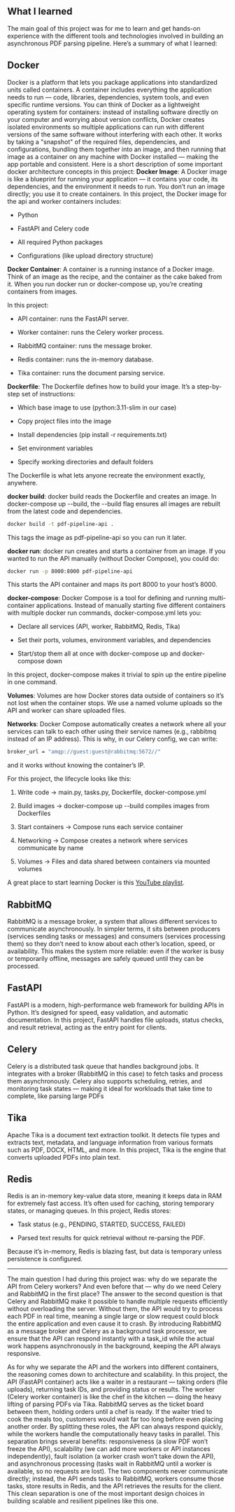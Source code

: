 ## What I learned

The main goal of this project was for me to learn and get hands-on experience with the different tools and technologies involved in building an asynchronous PDF parsing pipeline. Here’s a summary of what I learned:

## Docker
Docker is a platform that lets you package applications into standardized units called containers. A container includes everything the application needs to run — code, libraries, dependencies, system tools, and even specific runtime versions.
You can think of Docker as a lightweight operating system for containers: instead of installing software directly on your computer and worrying about version conflicts, Docker creates isolated environments so multiple applications can run with different versions of the same software without interfering with each other.
It works by taking a "snapshot" of the required files, dependencies, and configurations, bundling them together into an image, and then running that image as a container on any machine with Docker installed — making the app portable and consistent. Here is a short description of some important docker architecture concepts in this project:
**Docker Image**: A Docker image is like a blueprint for running your application — it contains your code, its dependencies, and the environment it needs to run. You don’t run an image directly; you use it to create containers.
In this project, the Docker image for the api and worker containers includes:
- Python

- FastAPI and Celery code

- All required Python packages

- Configurations (like upload directory structure)

**Docker Container**: A container is a running instance of a Docker image.
Think of an image as the recipe, and the container as the cake baked from it.
When you run docker run or docker-compose up, you’re creating containers from images.

In this project:

- API container: runs the FastAPI server.

- Worker container: runs the Celery worker process.

- RabbitMQ container: runs the message broker.

- Redis container: runs the in-memory database.

- Tika container: runs the document parsing service.

**Dockerfile**: The Dockerfile defines how to build your image.
It’s a step-by-step set of instructions:

- Which base image to use (python:3.11-slim in our case)

- Copy project files into the image

- Install dependencies (pip install -r requirements.txt)

- Set environment variables

- Specify working directories and default folders

The Dockerfile is what lets anyone recreate the environment exactly, anywhere.


**docker build**: docker build reads the Dockerfile and creates an image.
In docker-compose up --build, the --build flag ensures all images are rebuilt from the latest code and dependencies.

```bash
docker build -t pdf-pipeline-api .
```
This tags the image as pdf-pipeline-api so you can run it later.


**docker run**: docker run creates and starts a container from an image.
If you wanted to run the API manually (without Docker Compose), you could do:
```bash
docker run -p 8000:8000 pdf-pipeline-api
```
This starts the API container and maps its port 8000 to your host’s 8000.


**docker-compose**: Docker Compose is a tool for defining and running multi-container applications.
Instead of manually starting five different containers with multiple docker run commands, docker-compose.yml lets you:

- Declare all services (API, worker, RabbitMQ, Redis, Tika)

- Set their ports, volumes, environment variables, and dependencies

- Start/stop them all at once with docker-compose up and docker-compose down

In this project, docker-compose makes it trivial to spin up the entire pipeline in one command.

**Volumes**: Volumes are how Docker stores data outside of containers so it’s not lost when the container stops.
We use a named volume uploads so the API and worker can share uploaded files.

**Networks**: Docker Compose automatically creates a network where all your services can talk to each other using their service names (e.g., rabbitmq instead of an IP address).
This is why, in our Celery config, we can write:
```bash
broker_url = "amqp://guest:guest@rabbitmq:5672//"
```
and it works without knowing the container’s IP.

For this project, the lifecycle looks like this:

1. Write code → main.py, tasks.py, Dockerfile, docker-compose.yml

2. Build images → docker-compose up --build compiles images from Dockerfiles

3. Start containers → Compose runs each service container

4. Networking → Compose creates a network where services communicate by name

5. Volumes → Files and data shared between containers via mounted volumes



A great place to start learning Docker is this [YouTube playlist](https://youtube.com/playlist?list=PLlsmxlJgn1HK2hnazfLBl8szdF_5e64GE&si=jra8MWriz658qyiX).


## RabbitMQ
RabbitMQ is a message broker, a system that allows different services to communicate asynchronously. In simpler terms, it sits between producers (services sending tasks or messages) and consumers (services processing them) so they don’t need to know about each other’s location, speed, or availability.
This makes the system more reliable: even if the worker is busy or temporarily offline, messages are safely queued until they can be processed.

## FastAPI
FastAPI is a modern, high-performance web framework for building APIs in Python. It’s designed for speed, easy validation, and automatic documentation. In this project, FastAPI handles file uploads, status checks, and result retrieval, acting as the entry point for clients.

## Celery
Celery is a distributed task queue that handles background jobs. It integrates with a broker (RabbitMQ in this case) to fetch tasks and process them asynchronously. Celery also supports scheduling, retries, and monitoring task states — making it ideal for workloads that take time to complete, like parsing large PDFs


## Tika
Apache Tika is a document text extraction toolkit. It detects file types and extracts text, metadata, and language information from various formats such as PDF, DOCX, HTML, and more. In this project, Tika is the engine that converts uploaded PDFs into plain text.

## Redis
Redis is an in-memory key-value data store, meaning it keeps data in RAM for extremely fast access. It’s often used for caching, storing temporary states, or managing queues.
In this project, Redis stores:

- Task status (e.g., PENDING, STARTED, SUCCESS, FAILED)

- Parsed text results for quick retrieval without re-parsing the PDF.
  
Because it’s in-memory, Redis is blazing fast, but data is temporary unless persistence is configured.

---

The main question I had during this project was: why do we separate the API from Celery workers? And even before that — why do we need Celery and RabbitMQ in the first place? The answer to the second question is that Celery and RabbitMQ make it possible to handle multiple requests efficiently without overloading the server. Without them, the API would try to process each PDF in real time, meaning a single large or slow request could block the entire application and even cause it to crash. By introducing RabbitMQ as a message broker and Celery as a background task processor, we ensure that the API can respond instantly with a task_id while the actual work happens asynchronously in the background, keeping the API always responsive.

As for why we separate the API and the workers into different containers, the reasoning comes down to architecture and scalability. In this project, the API (FastAPI container) acts like a waiter in a restaurant — taking orders (file uploads), returning task IDs, and providing status or results. The worker (Celery worker container) is like the chef in the kitchen — doing the heavy lifting of parsing PDFs via Tika. RabbitMQ serves as the ticket board between them, holding orders until a chef is ready. If the waiter tried to cook the meals too, customers would wait far too long before even placing another order. By splitting these roles, the API can always respond quickly, while the workers handle the computationally heavy tasks in parallel. This separation brings several benefits: responsiveness (a slow PDF won’t freeze the API), scalability (we can add more workers or API instances independently), fault isolation (a worker crash won’t take down the API), and asynchronous processing (tasks wait in RabbitMQ until a worker is available, so no requests are lost). The two components never communicate directly; instead, the API sends tasks to RabbitMQ, workers consume those tasks, store results in Redis, and the API retrieves the results for the client. This clean separation is one of the most important design choices in building scalable and resilient pipelines like this one.